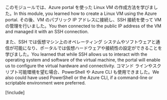 <span data-ttu-id="4f565-101">このモジュールでは、Azure portal を使った Linux VM の作成方法を学びました。</span><span class="sxs-lookup"><span data-stu-id="4f565-101">In this module, you learned how to create a Linux VM using the Azure portal.</span></span> <span data-ttu-id="4f565-102">その後、VM のパブリック IP アドレスに接続し、SSH 接続を使って VM の管理を行いました。</span><span class="sxs-lookup"><span data-stu-id="4f565-102">You then connected to the public IP address of the VM and managed it with an SSH connection.</span></span> 

<span data-ttu-id="4f565-103">また、SSH では仮想マシン上のオペレーティング システムやソフトウェアと通信が可能になり、ポータルでは仮想ハードウェアや接続性の設定ができることを学びました。</span><span class="sxs-lookup"><span data-stu-id="4f565-103">You learned that while SSH allows us to interact with the operating system and software of the virtual machine, the portal will enable us to configure the virtual hardware and connectivity.</span></span> <span data-ttu-id="4f565-104">コマンド ラインやスクリプト可能環境を望む場合、PowerShell や Azure CLI も使用できました。</span><span class="sxs-lookup"><span data-stu-id="4f565-104">We also could have used PowerShell or the Azure CLI, if a command-line or scriptable environment were preferred.</span></span>

<!-- Cleanup sandbox -->
[!include[](../../../includes/azure-sandbox-cleanup.md)]
